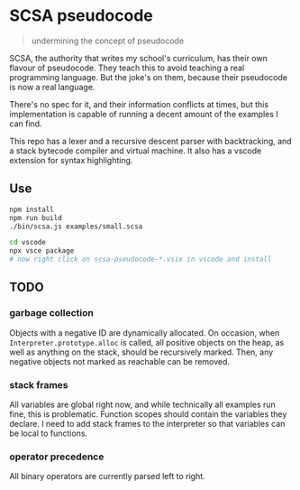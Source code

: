 # SCSA pseudocode
> undermining the concept of pseudocode

SCSA, the authority that writes my school's curriculum, has their own flavour of pseudocode. They teach this to avoid teaching a real programming language. But the joke's on them, because their pseudocode is now a real language.

There's no spec for it, and their information conflicts at times, but this implementation is capable of running a decent amount of the examples I can find.

This repo has a lexer and a recursive descent parser with backtracking, and a stack bytecode compiler and virtual machine. It also has a vscode extension for syntax highlighting.

## Use
```sh
npm install
npm run build
./bin/scsa.js examples/small.scsa
```

```sh
cd vscode
npx vsce package
# now right click on scsa-pseudocode-*.vsix in vscode and install
```

## TODO
### garbage collection
Objects with a negative ID are dynamically allocated. On occasion, when `Interpreter.prototype.alloc` is called, all positive objects on the heap, as well as anything on the stack, should be recursively marked. Then, any negative objects not marked as reachable can be removed.

### stack frames
All variables are global right now, and while technically all examples run fine, this is problematic. Function scopes should contain the variables they declare. I need to add stack frames to the interpreter so that variables can be local to functions.

### operator precedence
All binary operators are currently parsed left to right.
